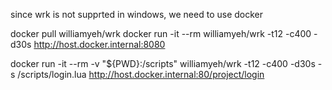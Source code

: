 since wrk is not supprted in windows, we need to use docker

docker pull williamyeh/wrk
docker run -it --rm williamyeh/wrk -t12 -c400 -d30s http://host.docker.internal:8080

docker run -it --rm -v "${PWD}:/scripts" williamyeh/wrk -t12 -c400 -d30s -s
/scripts/login.lua http://host.docker.internal:80/project/login



